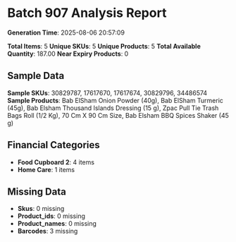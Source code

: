 # Batch 907 Analysis Report

**Generation Time**: 2025-08-06 20:57:09

**Total Items**: 5
**Unique SKUs**: 5
**Unique Products**: 5
**Total Available Quantity**: 187.00
**Near Expiry Products**: 0

## Sample Data
**Sample SKUs**: 30829787, 17617670, 17617674, 30829796, 34486574
**Sample Products**: Bab ElSham Onion Powder (40g), Bab ElSham Turmeric (45g), Bab Elsham Thousand Islands Dressing (15 g), Zpac Pull Tie Trash Bags Roll (1/2 Kg), 70 Cm X 90 Cm Size, Bab Elsham BBQ Spices Shaker (45 g)

## Financial Categories
- **Food Cupboard 2**: 4 items
- **Home Care**: 1 items

## Missing Data
- **Skus**: 0 missing
- **Product_ids**: 0 missing
- **Product_names**: 0 missing
- **Barcodes**: 3 missing
